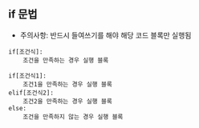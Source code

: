 ## if 문법
- 주의사항: 반드시 들여쓰기를 해야 해당 코드 블록만 실행됨
```
if[조건식]:
    조건을 만족하는 경우 실행 블록

if[조건식1]:
    조건1을 만족하는 경우 실행 블록
elif[조건식2]:
    조건2을 만족하는 경우 실행 블록
else:
    조건을 만족하지 않는 경우 실행 블록

```
